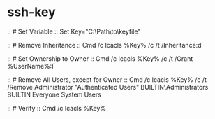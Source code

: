 # ssh-key

 :: # Set Variable ::
 Set Key="C:\Path\to\keyfile"

 :: # Remove Inheritance ::
 Cmd /c Icacls %Key% /c /t /Inheritance:d

 :: # Set Ownership to Owner ::
 Cmd /c Icacls %Key% /c /t /Grant %UserName%:F

 :: # Remove All Users, except for Owner ::
 Cmd /c Icacls %Key% /c /t /Remove Administrator "Authenticated Users" BUILTIN\Administrators BUILTIN Everyone System Users

 :: # Verify ::
 Cmd /c Icacls %Key%
